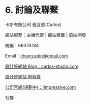 # 6. 討論及聯繫

卡斯有限公司 張互賓\(Carlos\)

網站服務：主機代管 \| 網站建置 \| 前端開發

統編：66379784

Email：chang.abin@gmail.com

[設計好網站 Blog：carlos-studio.com](/carlos-studio.com)

[設計好網站 粉絲頁](https://www.facebook.com/CarlosStudioTW/?ref=bookmarks)

[公司官網\(規劃中\)：iimpressive.com](/iimpressive.com)

社群

